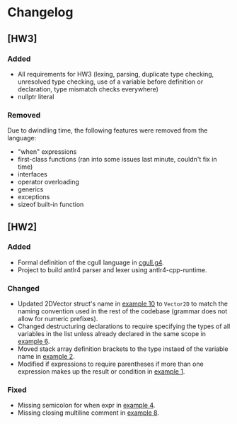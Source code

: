 # Changelog

## [HW3]

### Added

- All requirements for HW3 (lexing, parsing, duplicate type checking, unresolved type checking, use of a variable before definition or declaration, type mismatch checks everywhere)
- nullptr literal

### Removed

Due to dwindling time, the following features were removed from the language:

- "when" expressions
- first-class functions (ran into some issues last minute, couldn't fix in time)
- interfaces
- operator overloading
- generics
- exceptions
- sizeof built-in function

## [HW2]

### Added

- Formal definition of the cgull language in [cgull.g4](src/grammar/cgull.g4).
- Project to build antlr4 parser and lexer using antlr4-cpp-runtime.

### Changed

- Updated 2DVector struct's name in [example 10](examples/ex10_overloads.cgl) to `Vector2D` to match the naming convention used in the rest of the codebase (grammar does not allow for numeric prefixes).
- Changed destructuring declarations to require specifying the types of all variables in the list unless already declared in the same scope in [example 6](examples/ex6_structs_tuples.cgl).
- Moved stack array definition brackets to the type instaed of the variable name in [example 2](examples/ex2_first_class_functions.cgl).
- Modified if expressions to require parentheses if more than one expression makes up the result or condition in [example 1](examples/ex1_dynamic_array.cgl).

### Fixed

- Missing semicolon for when expr in [example 4](examples/ex4_branching.cgl).
- Missing closing multiline comment in [example 8](example/ex8_types_and_casting.cgl).
